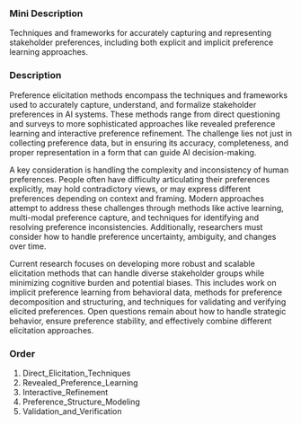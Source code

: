 ### Mini Description

Techniques and frameworks for accurately capturing and representing stakeholder preferences, including both explicit and implicit preference learning approaches.

### Description

Preference elicitation methods encompass the techniques and frameworks used to accurately capture, understand, and formalize stakeholder preferences in AI systems. These methods range from direct questioning and surveys to more sophisticated approaches like revealed preference learning and interactive preference refinement. The challenge lies not just in collecting preference data, but in ensuring its accuracy, completeness, and proper representation in a form that can guide AI decision-making.

A key consideration is handling the complexity and inconsistency of human preferences. People often have difficulty articulating their preferences explicitly, may hold contradictory views, or may express different preferences depending on context and framing. Modern approaches attempt to address these challenges through methods like active learning, multi-modal preference capture, and techniques for identifying and resolving preference inconsistencies. Additionally, researchers must consider how to handle preference uncertainty, ambiguity, and changes over time.

Current research focuses on developing more robust and scalable elicitation methods that can handle diverse stakeholder groups while minimizing cognitive burden and potential biases. This includes work on implicit preference learning from behavioral data, methods for preference decomposition and structuring, and techniques for validating and verifying elicited preferences. Open questions remain about how to handle strategic behavior, ensure preference stability, and effectively combine different elicitation approaches.

### Order

1. Direct_Elicitation_Techniques
2. Revealed_Preference_Learning
3. Interactive_Refinement
4. Preference_Structure_Modeling
5. Validation_and_Verification
